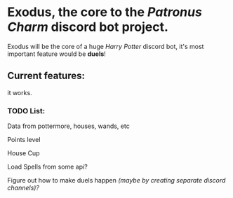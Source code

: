 # Exodus, the core to the ***Patronus Charm*** discord bot project.

Exodus will be the core of a huge *Harry Potter* discord bot, it's most important feature would be **duels**!

## Current features:

it works.

### TODO List:
Data from pottermore, houses, wands, etc

Points level

House Cup

Load Spells from some api?

Figure out how to make duels happen *(maybe by creating separate discord channels)?*
